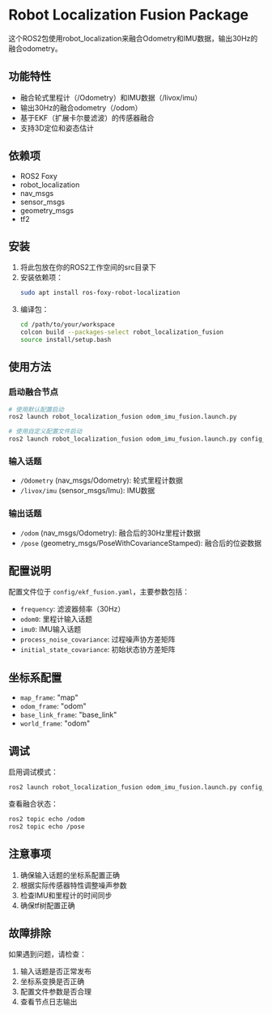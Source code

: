 # Robot Localization Fusion Package

这个ROS2包使用robot_localization来融合Odometry和IMU数据，输出30Hz的融合odometry。

## 功能特性

- 融合轮式里程计（/Odometry）和IMU数据（/livox/imu）
- 输出30Hz的融合odometry（/odom）
- 基于EKF（扩展卡尔曼滤波）的传感器融合
- 支持3D定位和姿态估计

## 依赖项

- ROS2 Foxy
- robot_localization
- nav_msgs
- sensor_msgs
- geometry_msgs
- tf2

## 安装

1. 将此包放在你的ROS2工作空间的src目录下
2. 安装依赖项：
   ```bash
   sudo apt install ros-foxy-robot-localization
   ```
3. 编译包：
   ```bash
   cd /path/to/your/workspace
   colcon build --packages-select robot_localization_fusion
   source install/setup.bash
   ```

## 使用方法

### 启动融合节点

```bash
# 使用默认配置启动
ros2 launch robot_localization_fusion odom_imu_fusion.launch.py

# 使用自定义配置文件启动
ros2 launch robot_localization_fusion odom_imu_fusion.launch.py config_file:=/path/to/your/config.yaml
```

### 输入话题

- `/Odometry` (nav_msgs/Odometry): 轮式里程计数据
- `/livox/imu` (sensor_msgs/Imu): IMU数据

### 输出话题

- `/odom` (nav_msgs/Odometry): 融合后的30Hz里程计数据
- `/pose` (geometry_msgs/PoseWithCovarianceStamped): 融合后的位姿数据

## 配置说明

配置文件位于 `config/ekf_fusion.yaml`，主要参数包括：

- `frequency`: 滤波器频率（30Hz）
- `odom0`: 里程计输入话题
- `imu0`: IMU输入话题
- `process_noise_covariance`: 过程噪声协方差矩阵
- `initial_state_covariance`: 初始状态协方差矩阵

## 坐标系配置

- `map_frame`: "map"
- `odom_frame`: "odom" 
- `base_link_frame`: "base_link"
- `world_frame`: "odom"

## 调试

启用调试模式：
```bash
ros2 launch robot_localization_fusion odom_imu_fusion.launch.py config_file:=/path/to/config.yaml
```

查看融合状态：
```bash
ros2 topic echo /odom
ros2 topic echo /pose
```

## 注意事项

1. 确保输入话题的坐标系配置正确
2. 根据实际传感器特性调整噪声参数
3. 检查IMU和里程计的时间同步
4. 确保tf树配置正确

## 故障排除

如果遇到问题，请检查：
1. 输入话题是否正常发布
2. 坐标系变换是否正确
3. 配置文件参数是否合理
4. 查看节点日志输出
